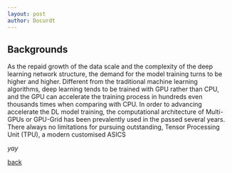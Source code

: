 ```yaml
---
layout: post
author: Docurdt
---
```


## Backgrounds
As the repaid growth of the data scale and the complexity of the deep learning network structure, the demand for the model training turns to be higher and higher. Different from the traditional machine learning algorithms, deep learning tends to be trained with GPU rather than CPU, and the GPU can accelerate the training process in hundreds even thousands times when comparing with CPU. In order to advancing accelerate the DL model training, the computational architecture of Multi-GPUs or GPU-Grid has been prevalently used in the passed several years.  There always no limitations for pursuing outstanding, Tensor Processing Unit (TPU), a modern customised ASICS


_yay_

[back](./)
